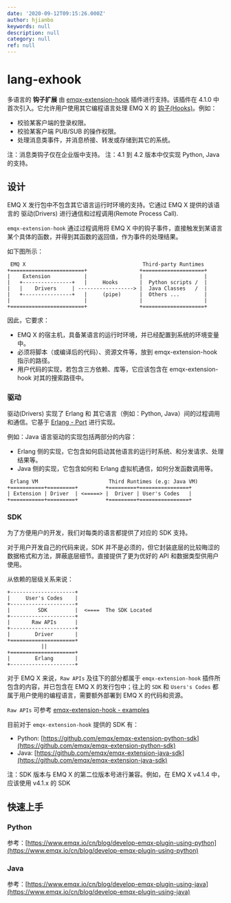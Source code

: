 ```yaml
---
date: '2020-09-12T09:15:26.000Z'
author: hjianbo
keywords: null
description: null
category: null
ref: null
---
```


# lang-exhook

多语言的 **钩子扩展** 由 [emqx-extension-hook](https://github.com/emqx/emqx-extension-hook) 插件进行支持。该插件在 4.1.0 中首次引入。它允许用户使用其它编程语言处理 EMQ X 的 [钩子\(Hooks\)](hooks.md)。例如：

* 校验某客户端的登录权限。
* 校验某客户端 PUB/SUB 的操作权限。
* 处理消息类事件，并消息桥接、转发或存储到其它的系统。

注：消息类钩子仅在企业版中支持。 注：4.1 到 4.2 版本中仅实现 Python, Java 的支持。

## 设计

EMQ X 发行包中不包含其它语言运行时环境的支持。它通过 EMQ X 提供的该语言的 驱动\(Drivers\) 进行通信和过程调用\(Remote Process Call\).

`emqx-extension-hook` 通过过程调用将 EMQ X 中的钩子事件，直接触发到某语言某个具体的函数，并得到其函数的返回值，作为事件的处理结果。

如下图所示：

```text
 EMQ X                                      Third-party Runtimes
+========================+                 +====================+ 
|    Extension           |                 |                    |
|   +----------------+   |     Hooks       |  Python scripts /  |
|   |    Drivers     | ------------------> |  Java Classes   /  |
|   +----------------+   |     (pipe)      |  Others ...        |
|                        |                 |                    |
+========================+                 +====================+
```

因此，它要求：

* EMQ X 的宿主机，具备某语言的运行时环境，并已经配置到系统的环境变量中。
* 必须将脚本（或编译后的代码）、资源文件等，放到 emqx-extension-hook 指示的路径。
* 用户代码的实现，若包含三方依赖、库等，它应该包含在 emqx-extension-hook 对其的搜索路径中。

### 驱动

驱动\(Drivers\) 实现了 Erlang 和 其它语言（例如：Python, Java）间的过程调用和通信。它基于 [Erlang - Port](http://erlang.org/doc/tutorial/c_port.html) 进行实现。

例如：Java 语言驱动的实现包括两部分的内容：

* Erlang 侧的实现，它包含如何启动其他语言的运行时系统、和分发请求、处理结果等。
* Java 侧的实现，它包含如何和 Erlang 虚拟机通信，如何分发函数调用等。

```text
 Erlang VM                       Third Runtimes (e.g: Java VM)
+===========+=========+         +=========+================+
| Extension | Driver  | <=====> |  Driver | User's Codes   |
+===========+=========+         +=========+================+
```

### SDK

为了方便用户的开发，我们对每类的语言都提供了对应的 SDK 支持。

对于用户开发自己的代码来说，SDK 并不是必须的，但它封装底层的比较晦涩的数据格式和方法，屏蔽底层细节。直接提供了更为优好的 API 和数据类型供用户使用。

从依赖的层级关系来说：

```text
+---------------------+
|     User's Codes    |
+---------------------+
|         SDK         |  <====  The SDK Located
+---------------------+
|       Raw APIs      |
+---------------------+
|        Driver       |
+=====================+
           ||
+=====================+
|        Erlang       |
+---------------------+
```

对于 EMQ X 来说，`Raw APIs` 及往下的部分都属于 `emqx-extension-hook` 插件所包含的内容，并已包含在 EMQ X 的发行包中；往上的 `SDK` 和 `Users's Codes` 都属于用户使用的编程语言，需要额外部署到 EMQ X 的代码和资源。

`Raw APIs` 可参考 [emqx-extension-hook - examples](https://github.com/emqx/emqx-extension-hook/tree/master/test/scripts)

目前对于 `emqx-extension-hook` 提供的 SDK 有：

* Python: [https://github.com/emqx/emqx-extension-python-sdk](https://github.com/emqx/emqx-extension-python-sdk)
* Java: [https://github.com/emqx/emqx-extension-java-sdk](https://github.com/emqx/emqx-extension-java-sdk)

注：SDK 版本与 EMQ X 的第二位版本号进行兼容。例如，在 EMQ X v4.1.4 中，应该使用 v4.1.x 的 SDK

## 快速上手

### Python

参考：[https://www.emqx.io/cn/blog/develop-emqx-plugin-using-python](https://www.emqx.io/cn/blog/develop-emqx-plugin-using-python)

### Java

参考：[https://www.emqx.io/cn/blog/develop-emqx-plugin-using-java](https://www.emqx.io/cn/blog/develop-emqx-plugin-using-java)


